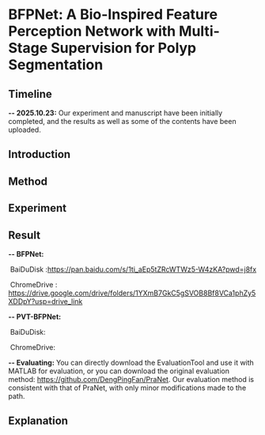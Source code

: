 # BFPNet: **A Bio-Inspired Feature Perception Network with Multi-Stage Supervision for Polyp Segmentation**

## Timeline

**-- 2025.10.23:** Our experiment and manuscript have been initially completed, and the results as well as some of the contents have been uploaded.



## **Introduction**





## Method



## Experiment



## Result

**-- BFPNet:**

​		BaiDuDisk :https://pan.baidu.com/s/1ti_aEp5tZRcWTWz5-W4zKA?pwd=j8fx

​		ChromeDrive : https://drive.google.com/drive/folders/1YXmB7GkC5gSVOB8Bf8VCa1phZy5XDDpY?usp=drive_link

**-- PVT-BFPNet:**

​		BaiDuDisk:

​		ChromeDrive: 

**-- Evaluating:** You can directly download the EvaluationTool and use it with MATLAB for evaluation, or you can download the original evaluation method: https://github.com/DengPingFan/PraNet. Our evaluation method is consistent with that of PraNet, with only minor modifications made to the path.

## Explanation




